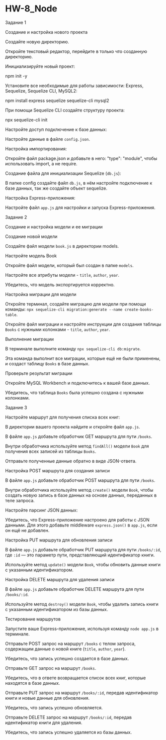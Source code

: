 # HW-8_Node
Задание 1


Создание и настройка нового проекта


Создайте новую директорию.

Откройте текстовый редактор, перейдите в только что созданную директорию.

Инициализируйте новый проект:


npm init -y


Установите все необходимые для работы зависимости: Express, Sequelize, Sequelize CLI, MySQL2:


npm install express sequelize sequelize-cli mysql2


При помощи Sequelize CLI создайте структуру проекта:


npx sequelize-cli init


Настройте доступ подключение к базе данных:


Настройте данные в файле `config.json`.


Настройка импортирования:


Откройте файл package.json и добавьте в него: "type": "module", чтобы использовать import, а не require.


Создание файла для инициализации Sequelize (`db.js`):


В папке config создайте файл `db.js`, в нём настройте подключение к базе данных, так же создайте объект sequelize.


Настройка Express-приложения:


Настройте файл `app.js` для настройки и запуска Express-приложения.


Задание 2


Создание и настройка модели и ее миграции


Создание новой модели


Создайте файл модели `book.js` в директории models.


Настройте модель Book


Откройте файл модели, который был создан в папке `models`.

Настройте все атрибуты модели - `title`, `author`, `year`.

Убедитесь, что модель экспортируется корректно.


Настройка миграции для модели


Откройте терминал, создайте миграцию для модели при помощи команды: `npx sequelize-cli migration:generate --name create-books-table`.

Откройте файл миграции и настройте инструкции для создания таблицы `Books` с нужными колонками - `title`, `author`, `year`.


Выполнение миграции


В терминале выполните команду `npx sequelize-cli db:migrate`.

Эта команда выполнит все миграции, которые ещё не были применены, и создаст таблицу `Books` в базе данных.


Проверьте результат миграции


Откройте MySQL Workbench и подключитесь к вашей базе данных.

Убедитесь, что таблица `Books` была успешно создана с нужными колонками.


Задание 3


Настройте маршрут для получения списка всех книг:


В директории вашего проекта найдите и откройте файл `app.js`.

В файле `app.js` добавьте обработчик GET маршрута для пути `/books`.

Внутри обработчика используйте метод `findAll()` модели `Book` для получения всех записей из таблицы `Books`.

Отправьте полученные данные обратно в виде JSON-ответа.


Настройка POST маршрута для создания записи


В файле `app.js` добавьте обработчик POST маршрута для пути `/books`.

Внутри обработчика используйте метод `create()` модели `Book`, чтобы создать новую запись в базе данных на основе данных, переданных в теле запроса.


Настройте парсинг JSON данных:


Убедитесь, что Express-приложение настроено для работы с JSON данными. Для этого добавьте middleware `express.json()` в `app.js`, если он ещё не добавлен.


Настройка PUT маршрута для обновления записи


В файле `app.js` добавьте обработчик PUT маршрута для пути `/books/:id`, где `:id` — это параметр пути, представляющий идентификатор книги.

Используйте метод `update()` модели `Book`, чтобы обновить данные книги с указанным идентификатором.


Настройка DELETE маршрута для удаления записи


В файле `app.js` добавьте обработчик DELETE маршрута для пути `/books/:id`.

Используйте метод `destroy()` модели `Book`, чтобы удалить запись книги с указанным идентификатором из базы данных.


Тестирование маршрутов


Запустите ваше Express-приложение, используя команду `node app.js` в терминале.

Отправьте POST запрос на маршрут `/books` с телом запроса, содержащим данные о новой книге (`title`, `author`, `year`).

Убедитесь, что запись успешно создается в базе данных.

Отправьте GET запрос на маршрут `/books`.

Убедитесь, что в ответе возвращается список всех книг, которые находятся в базе данных.

Отправьте PUT запрос на маршрут `/books/:id`, передав идентификатор книги и новые данные для обновления.

Убедитесь, что запись успешно обновляется.

Отправьте DELETE запрос на маршрут `/books/:id`, передав идентификатор книги для удаления.

Убедитесь, что запись успешно удаляется из базы данных.